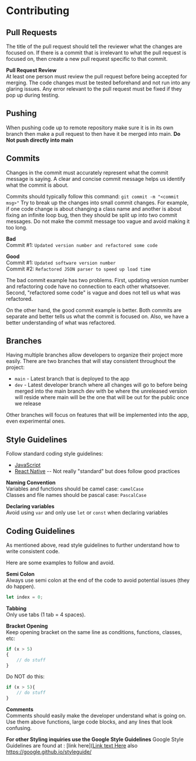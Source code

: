 # Contributing


## Pull Requests
The title of the pull request should tell the reviewer what the changes are focused on. If there is a commit that is irrelevant to what the pull request is focused on, then create a new pull request specific to that commit.

**Pull Request Review**<br>
At least one person must review the pull request before being accepted for merging. The code changes must be tested beforehand and not run into any glaring issues. Any error relevant to the pull request must be fixed if they pop up during testing.

## Pushing
When pushing code up to remote repository make sure it is in its own branch then make a pull request to then have it be merged into main. __Do Not push directly into main__

## Commits
Changes in the commit must accurately represent what the commit message is saying. A clear and concise commit message helps us identify what the commit is about.

Commits should typically follow this command: ```git commit -m "<commit msg>"```
Try to break up the changes into small commit changes. For example, if one code change is about changing a class name and another is about fixing an infinite loop bug, then they should be split up into two commit messages. Do not make the commit message too vague and avoid making it too long.

**Bad**<br>
Commit #1: ```Updated version number and refactored some code```

**Good**<br>
Commit #1: ```Updated software version number```<br>
Commit #2: ```Refactored JSON parser to speed up load time```

The bad commit example has two problems. First, updating version number and refactoring code have no connection to each other whatsoever. Second, "refactored some code" is vague and does not tell us what was refactored.

On the other hand, the good commit example is better. Both commits are separate and better tells us what the commit is focused on. Also, we have a better understanding of what was refactored.


## Branches
Having multiple branches allow developers to organize their project more easily. There are two branches that will stay consistent throughout the project:
* ```main``` - Latest branch that is deployed to the app
* ```dev``` - Latest developer branch where all changes will go to before being merged into the main branch
dev with be where the unreleased version will reside
where main will be the one that will be out for the public once we release

Other branches will focus on features that will be implemented into the app, even experimental ones.

## Style Guidelines
Follow standard coding style guidelines:
* [JavaScript](https://developer.mozilla.org/en-US/docs/MDN/Guidelines/Code_guidelines/JavaScript)
* [React Native](https://gilshaan.medium.com/react-native-coding-standards-and-best-practices-5b4b5c9f4076) -- Not really "standard" but does follow good practices

**Naming Convention**<br>
Variables and functions should be camel case: ```camelCase```<br>
Classes and file names should be pascal case: ```PascalCase```


**Declaring variables**<br>
Avoid using ```var``` and only use ```let``` or ```const``` when declaring variables


## Coding Guidelines
As mentioned above, read style guidelines to further understand how to write consistent code.

Here are some examples to follow and avoid.

**Semi  Colon**<br>
Always use semi colon at the end of the code to avoid potential issues (they do happen).
```js
let index = 0;
```

**Tabbing**<br>
Only use tabs (1 tab = 4 spaces).

**Bracket Opening**<br>
Keep opening bracket on the same line as conditions, functions, classes, etc:
```js
if (x > 5)
{
	// do stuff
}
```
Do NOT do this:
```js
if (x > 5){
	// do stuff
}
```

**Comments**<br>
Comments should easily make the developer understand what is going on. Use them above functions, large code blocks, and any lines that look confusing.

**For other Styling inquiries use the Google Style Guidelines**
Google Style Guidelines are found at : [link here]([Link text Here]() also
https://google.github.io/styleguide/
